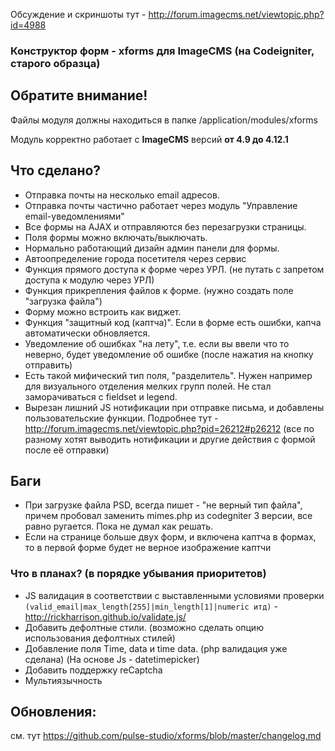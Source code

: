 
Обсуждение и скриншоты тут - http://forum.imagecms.net/viewtopic.php?id=4988

### Конструктор форм - xforms для ImageCMS (на Codeigniter, старого образца)

## Обратите внимание!
Файлы модуля должны находиться в папке /application/modules/xforms

Модуль корректно работает с **ImageCMS** версий **от 4.9 до 4.12.1**

## Что сделано?
* Отправка почты на несколько email адресов.
* Отправка почты частично работает через модуль "Управление email-уведомлениями"
* Все формы на AJAX и отправляются без перезагрузки страницы.
* Поля формы можно включать/выключать.
* Нормально работающий дизайн админ панели для формы.
* Автоопределение города посетителя через сервис 
* Функция прямого доступа к форме через УРЛ. (не путать с запретом доступа к модулю через УРЛ)
* Функция прикрепления файлов к форме. (нужно создать поле "загрузка файла")
* Форму можно встроить как виджет.
* Функция "защитный код (каптча)". Если в форме есть ошибки, капча автоматически обновляется.
* Уведомление об ошибках "на лету", т.е. если вы ввели что то неверно, будет уведомление об ошибке (после нажатия на кнопку отправить)
* Есть такой мифический тип поля, "разделитель". Нужен например для визуального отделения мелких групп полей. Не стал заморачиваться с fieldset и legend.
* Вырезан лишний JS нотификации при отправке письма, и добавлены пользовательские функции. Подробнее тут - http://forum.imagecms.net/viewtopic.php?pid=26212#p26212 (все по разному хотят выводить нотификации и другие действия с формой после её отправки)

## Баги
* При загрузке файла PSD, всегда пишет - "не верный тип файла", причем пробовал заменить mimes.php из codegniter 3 версии, все равно ругается. Пока не думал как решать.
* Если на странице больше двух форм, и включена каптча в формах, то в первой форме будет не верное изображение каптчи

### Что в планах? (в порядке убывания приоритетов)
* JS валидация в соответствии с выставленными условиями проверки `(valid_email|max_length[255]|min_length[1]|numeric итд)` - http://rickharrison.github.io/validate.js/
* Добавить дефолтные стили. (возможно сделать опцию использования дефолтных стилей)
* Добавление поля Time, data и time data. (php валидация уже сделана) (На основе Js - datetimepicker)
* Добавить поддержку reCaptcha
* Мультиязычность

## Обновления:
см. тут https://github.com/pulse-studio/xforms/blob/master/changelog.md